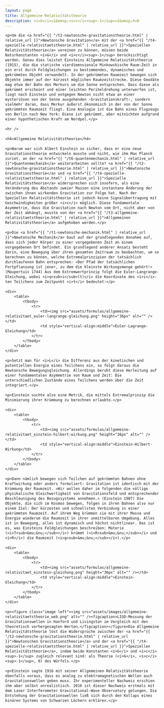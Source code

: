 ```yaml
---
layout: page
title: Allgemeine Relativitätstheorie
description: <i>G</i>=1&emsp;<i>c</i><sup>-1</sup>=1&emsp;ℏ=0
---
```


<section>

	<p>Um die <a href="{{ "/t2-newtonsche-gravitationstheorie.html" | relative_url }}">Newtonsche Gravitation</a> mit der <a href="{{ "/t4-spezielle-relativitaetstheorie.html" | relative_url }}">Speziellen Relativitätstheorie</a> vereinen zu können, müssen beide Naturkonstanten <i>G</i> und <i>c</i><sup>-1</sup> berücksichtigt werden. Genau dies leistet Einsteins Allgemeine Relativitätstheorie (1915), die die statische vierdimensionale Minkowskische Raum-Zeit in ein erst durch Feldgleichungen zu bestimmendes, dynamisches und gekrümmtes Objekt verwandelt. In der gekrümmten Raumzeit bewegen sich Objekte immer auf der kürzest möglichen Raumzeitstrecke. Diese Geodäte mag etwa der Bahn des Merkurs um die Sonne entsprechen. Dass diese als gekrümmt erscheint und einer leichten Periheldrehung unterworfen ist, liegt nach Einstein und entgegen Newton nicht etwa an einer mysteriösen von der Sonne ausgehenden ›Gravitationskraft‹, sondern vielmehr daran, dass Merkur äußerst ökonomisch in der von der Sonne gekrümmten Raumzeit fliegt. Eine Analogie ist die Bahn eines Flugzeugs von Berlin nach New York: Diese ist gekrümmt, aber mitnichten aufgrund einer hypothetischen Kraft am Nordpol.</p>

	<hr />

	<h4>Allgemeine Relativitätstheorie</h4>

	<p>Warum war sich Albert Einstein so sicher, dass er eine neue Gravitationstheorie entwickeln musste und nicht, wie ihm Max Planck zuriet, an der <a href="{{ "/t6-quantenmechanik.html" | relative_url }}">Quantenmechanik</a> weiterarbeiten sollte? <a href="{{ "/t2-newtonsche-gravitationstheorie.html" | relative_url }}">Newtonsche Gravitationstheorie</a> und <a href="{{ "/t4-spezielle-relativitaetstheorie.html" | relative_url }}">Spezielle Relativitätstheorie</a> widersprechen sich insofern, als eine Veränderung des Abstands zweier Massen eine instantane Änderung der zwischen ihnen wirkenden Gravitation zur Folge hat. Nach der Speziellen Relativitätstheorie ist jedoch keine Signalübertragung mit Geschwindigkeiten größer <i>c</i> möglich. Diese fundamentale Asymmetrie, dass die Gravitation nach Newton vom Ort, nicht aber von der Zeit abhängt, musste von der <a href="{{ "/t3-allgemeine-relativitaetstheorie.html" | relative_url }}">Allgemeinen Relativitätstheorie</a> aufgehoben werden.</p>

	<p>Die <a href="{{ "/t1-newtonsche-mechanik.html" | relative_url }}">Newtonsche Mechanik</a> baut auf der grundlegenden Annahme auf, dass sich jeder Körper zu einer vorgegebenen Zeit an einem vorgegebenen Ort befindet. Ein grundlegend anderer Ansatz besteht darin, eine Bewegung über ihren gesamten Zeitraum zu beobachten, um so berechnen zu können, welche Extremalprinzipien der tatsächlich durchlaufenen Bahn entsprechen: »Der Pfad der tatsächlichen Fortpflanzung ist jener, zu dem die kleinste Wirkungsmenge gehört!« (Maupertuis 1744) Aus dem Extremwertprinzip folgt die Euler-Langrange-Gleichung, wobei <i>q<sub>i</sub>(t)</i> die Koordinate des <i>i</i>-ten Teilchens zum Zeitpunkt <i>t</i> bedeutet:</p>

	<div>
		<table>
			<tbody>
				<tr>
					<td><img src="assets/formulas/allgemeine-relativitaet_euler-langrange-gleichung.png" height="36px" alt="" /></td>
					<td style="vertical-align:middle">Euler-Lagrange-Gleichung</td>
				</tr>
			</tbody>
		</table>
	</div>

	<p>Setzt man für <i>L</i> die Differenz aus der kinetischen und potentiellen Energie eines Teilchens ein, so folgt daraus die Newtonsche Bewegungsgleichung. Allerdings beruht diese Herleitung auf einer fundamentalen Asymmetrie von Raum und Zeit: Die unterschiedlichen Zustände eines Teilchens werden über die Zeit integriert.</p>

	<p>Einstein suchte also eine Metrik, die mittels Extremalprinzip die Minimierung ihrer Krümmung zu berechnen erlaubte.</p>

	<div>
		<table>
			<tbody>
				<tr>
					<td><img src="assets/formulas/allgemeine-relativitaet_einstein-hilbert-wirkung.png" height="36px" alt="" /></td>
					<td style="vertical-align:middle">Einstein-Hilbert-Wirkung</td>
				</tr>
			</tbody>
		</table>
	</div>

	<p>Dann nämlich bewegen sich Teilchen auf gekrümmten Bahnen ohne Kraftwirkung oder anders formuliert: Gravitation ist identisch mit der Krümmung der Raumzeit. »Wir wollen daher im folgenden die völlige physikalische Gleichwertigkeit von Gravitationsfeld und entsprechender Beschleunigung des Bezugssystems annehmen.« (Einstein 1907) Die Objekte, die sich im Kosmos bewegen, folgen in ihren Bahnen also nur einem Ziel: Der kürzesten und schnellsten Verbindung in einer gekrümmten Raumzeit. Auf ihrem Weg krümmen sie mit ihrer Masse und Energie wiederum die Raumzeit in ihrer unmittelbaren Umgebung. Alles ist in Bewegung, alles ist dynamisch und höchst nichtlinear. Das ist es, was Einsteins Feldgleichungen beschreiben: Materie (<i>T<sub>&mu;&nu;</sub></i>) krümmt (<i>R<sub>&mu;&nu;</sub></i> und <i>R</i>) die Raumzeit (<i>g<sub>&mu;&nu;</sub></i>).</p>

	<div>
		<table>
			<tbody>
				<tr>
					<td><img src="assets/formulas/allgemeine-relativitaet_einstein-gleichung.png" height="36px" alt="" /></td>
					<td style="vertical-align:middle">Einstein-Gleichung</td>
				</tr>
			</tbody>
		</table>
	</div>

	<p><figure class="image left"><img src="assets/images/allgemeine-relativitaetstheorie_web.png" alt="" /><figcaption>LIGO-Messung der Gravitationswellen in Hanford und Livingston im Vergleich mit den theoretisch vorhergesagten Werten.</figcaption></figure>Die Allgemeine Relativitätstheorie löst die Widersprüche zwischen der <a href="{{ "/t2-newtonsche-gravitationstheorie.html" | relative_url }}">Newtonschen Gravitationstheorie</a> und der <a href="{{ "/t4-spezielle-relativitaetstheorie.html" | relative_url }}">Speziellen Relativitätstheorie</a>, indem beide Konstanten <i>G</i> und <i>c</i><sup>-1</sup> zugleich relevant sind: als Theorie (<i>G</i>, <i>c</i><sup>-1</sup>, 0) des Würfels.</p>

	<p>Einstein sagte 1916 mit seiner Allgemeinen Relativitätstheorie ebenfalls voraus, dass es analog zu elektromagnetischen Wellen auch Gravitationswellen geben muss. Ihr experimenteller Nachweis erschien ihm aber selbst unrealistisch. 2016 ist dieser Nachweis erstmals mit dem Laser Interferometer Gravitational-Wave Observatory gelungen. Die Entstehung der Gravitationswellen ließ sich durch den Kollaps eines binären Systems von Schwarzen Löchern erklären.</p>

</section>
